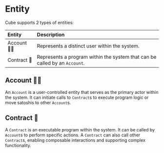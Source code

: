 # Entity
Cube supports 2 types of entities:

| Entity           | Description                                                               |
|:-----------------|:---------------------------------------------------------------------------|
| Account 👨‍💻       | Represents a distinct user within the system.                              |
| Contract 📑      | Represents a program within the system that can be called by an `Account`. |

## Account 👨‍💻
An `Account` is a user-controlled entity that serves as the primary actor within the system. It can initiate calls to `Contract`s to execute program logic or move satoshis to other `Account`s.

## Contract 📑
A `Contract` is an executable program within the system. It can be called by `Account`s to perform specific actions. A `Contract` can also call other `Contract`s, enabling composable interactions and supporting complex functionality.
